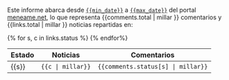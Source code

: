 Este informe abarca desde
[`{{min_date}}`](https://www.meneame.net/story/{{min_portada}}) a
[`{{max_date}}`](https://www.meneame.net/story/{{max_portada}}) del portal
[meneame.net](https://www.meneame.net/), lo que representa
{{comments.total | millar }} comentarios y
{{links.total | millar }} noticias repartidas en:

<table>
<thead>
  <tr>
    <th>Estado</th>
    <th>Noticias</th>
    <th>Comentarios</th>
  </tr>
</thead>
<tbody>
{% for s, c in links.status %}
<tr>
  <td>{{s}}</td>
  <td style="text-align: right;"><code>{{c | millar}}</code></td>
  <td style="text-align: right;"><code>{{comments.status[s] | millar}}</code></td>
<tr>
{% endfor%}
</tbody>
</table>
